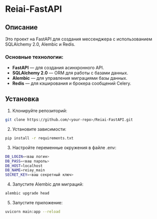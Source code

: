 # Reiai-FastAPI

## Описание

Это проект на FastAPI для создания мессенджера с использованием SQLAlchemy 2.0, Alembic и Redis.

### Основные технологии:
- **FastAPI** — для создания асинхронного API.
- **SQLAlchemy 2.0** — ORM для работы с базами данных.
- **Alembic** — для управления миграциями базы данных.
- **Redis** — для кэширования и брокера сообщений Celery.

## Установка

1. Клонируйте репозиторий:

```bash
git clone https://github.com/<your-repo>/Reiai-FastAPI.git
```

2. Установите зависимости:
```bash
pip install -r requirements.txt
```

3. Настройте переменные окружения в файле .env:
```bash
DB_LOGIN=<ваш логин>
DB_PASS=<ваш пароль>
DB_HOST=localhost
DB_NAME=reiay_main
SECRET_KEY=<ваш секретный ключ>
```

4. Запустите Alembic для миграций:
```bash
alembic upgrade head
```

5. Запустите приложение:
```bash
uvicorn main:app --reload
```
